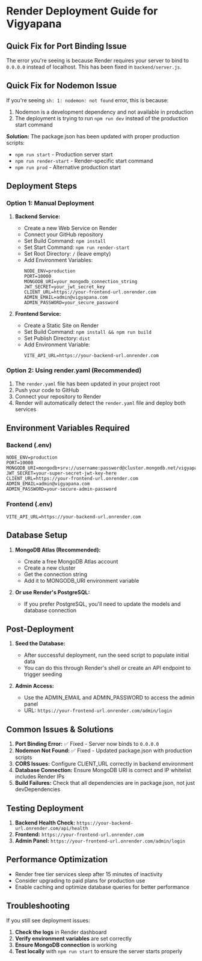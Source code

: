 # Render Deployment Guide for Vigyapana

## Quick Fix for Port Binding Issue

The error you're seeing is because Render requires your server to bind to `0.0.0.0` instead of localhost. This has been fixed in `backend/server.js`.

## Quick Fix for Nodemon Issue

If you're seeing `sh: 1: nodemon: not found` error, this is because:
1. Nodemon is a development dependency and not available in production
2. The deployment is trying to run `npm run dev` instead of the production start command

**Solution:** The package.json has been updated with proper production scripts:
- `npm run start` - Production server start
- `npm run render-start` - Render-specific start command
- `npm run prod` - Alternative production start

## Deployment Steps

### Option 1: Manual Deployment

1. **Backend Service:**

   - Create a new Web Service on Render
   - Connect your GitHub repository
   - Set Build Command: `npm install`
   - Set Start Command: `npm run render-start`
   - Set Root Directory: `/` (leave empty)
   - Add Environment Variables:
     ```
     NODE_ENV=production
     PORT=10000
     MONGODB_URI=your_mongodb_connection_string
     JWT_SECRET=your_jwt_secret_key
     CLIENT_URL=https://your-frontend-url.onrender.com
     ADMIN_EMAIL=admin@vigyapana.com
     ADMIN_PASSWORD=your_secure_password
     ```

2. **Frontend Service:**
   - Create a Static Site on Render
   - Set Build Command: `npm install && npm run build`
   - Set Publish Directory: `dist`
   - Add Environment Variable:
     ```
     VITE_API_URL=https://your-backend-url.onrender.com
     ```

### Option 2: Using render.yaml (Recommended)

1. The `render.yaml` file has been updated in your project root
2. Push your code to GitHub
3. Connect your repository to Render
4. Render will automatically detect the `render.yaml` file and deploy both services

## Environment Variables Required

### Backend (.env)

```env
NODE_ENV=production
PORT=10000
MONGODB_URI=mongodb+srv://username:password@cluster.mongodb.net/vigyapana
JWT_SECRET=your-super-secret-jwt-key-here
CLIENT_URL=https://your-frontend-url.onrender.com
ADMIN_EMAIL=admin@vigyapana.com
ADMIN_PASSWORD=your-secure-admin-password
```

### Frontend (.env)

```env
VITE_API_URL=https://your-backend-url.onrender.com
```

## Database Setup

1. **MongoDB Atlas (Recommended):**

   - Create a free MongoDB Atlas account
   - Create a new cluster
   - Get the connection string
   - Add it to MONGODB_URI environment variable

2. **Or use Render's PostgreSQL:**
   - If you prefer PostgreSQL, you'll need to update the models and database connection

## Post-Deployment

1. **Seed the Database:**

   - After successful deployment, run the seed script to populate initial data
   - You can do this through Render's shell or create an API endpoint to trigger seeding

2. **Admin Access:**
   - Use the ADMIN_EMAIL and ADMIN_PASSWORD to access the admin panel
   - URL: `https://your-frontend-url.onrender.com/admin/login`

## Common Issues & Solutions

1. **Port Binding Error:** ✅ Fixed - Server now binds to `0.0.0.0`
2. **Nodemon Not Found:** ✅ Fixed - Updated package.json with production scripts
3. **CORS Issues:** Configure CLIENT_URL correctly in backend environment
4. **Database Connection:** Ensure MongoDB URI is correct and IP whitelist includes Render IPs
5. **Build Failures:** Check that all dependencies are in package.json, not just devDependencies

## Testing Deployment

1. **Backend Health Check:** `https://your-backend-url.onrender.com/api/health`
2. **Frontend:** `https://your-frontend-url.onrender.com`
3. **Admin Panel:** `https://your-frontend-url.onrender.com/admin/login`

## Performance Optimization

- Render free tier services sleep after 15 minutes of inactivity
- Consider upgrading to paid plans for production use
- Enable caching and optimize database queries for better performance

## Troubleshooting

If you still see deployment issues:

1. **Check the logs** in Render dashboard
2. **Verify environment variables** are set correctly
3. **Ensure MongoDB connection** is working
4. **Test locally** with `npm run start` to ensure the server starts properly
